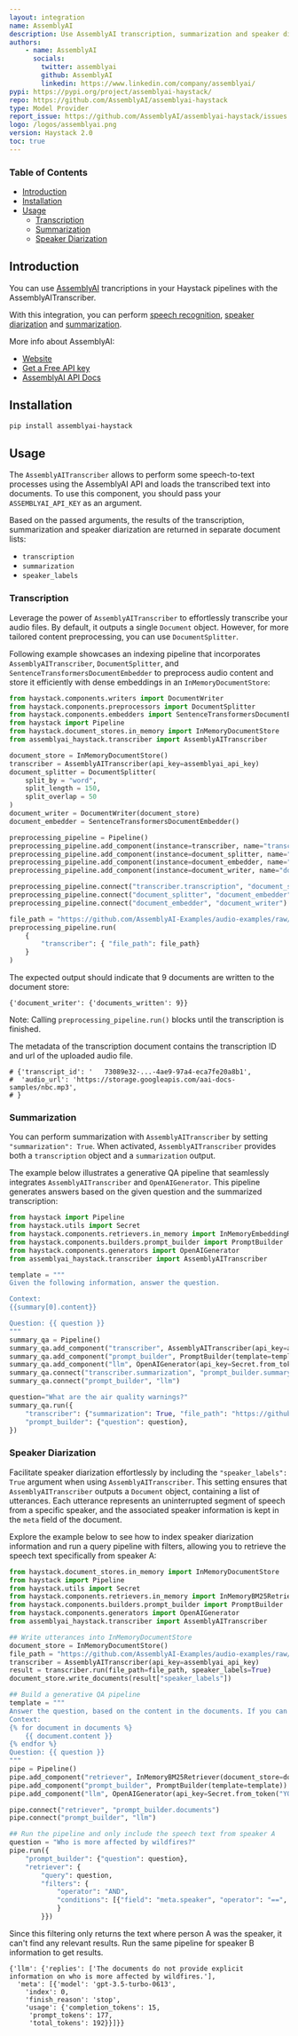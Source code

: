 ```yaml
---
layout: integration
name: AssemblyAI
description: Use AssemblyAI transcription, summarization and speaker diarization models with Haystack
authors:
    - name: AssemblyAI
      socials:
        twitter: assemblyai
        github: AssemblyAI
        linkedin: https://www.linkedin.com/company/assemblyai/
pypi: https://pypi.org/project/assemblyai-haystack/
repo: https://github.com/AssemblyAI/assemblyai-haystack
type: Model Provider
report_issue: https://github.com/AssemblyAI/assemblyai-haystack/issues
logo: /logos/assemblyai.png
version: Haystack 2.0
toc: true
---
```


### Table of Contents

- [Introduction](#introduction)
- [Installation](#installation)
- [Usage](#usage)
  - [Transcription](#transcription)
  - [Summarization](#summarization)
  - [Speaker Diarization](#speaker-diarization)

## Introduction

You can use [AssemblyAI](https://www.assemblyai.com/) trancriptions in your Haystack pipelines with the AssemblyAITranscriber.

With this integration, you can perform [speech recognition](https://www.assemblyai.com/docs/speech-to-text/speech-recognition), [speaker diarization](https://www.assemblyai.com/docs/speech-to-text/speaker-diarization) and [summarization](https://www.assemblyai.com/docs/audio-intelligence/summarization).

More info about AssemblyAI:

* [Website](https://www.assemblyai.com/)
* [Get a Free API key](https://www.assemblyai.com/dashboard/signup)
* [AssemblyAI API Docs](https://www.assemblyai.com/docs)

## Installation

```bash
pip install assemblyai-haystack
```

## Usage

The `AssemblyAITranscriber` allows to perform some speech-to-text processes using the AssemblyAI API and loads the transcribed text into documents. To use this component, you should pass your `ASSEMBLYAI_API_KEY` as an argument. 

Based on the passed arguments, the results of the transcription, summarization and speaker diarization are returned in separate document lists:
* `transcription`
* `summarization`
* `speaker_labels`

### Transcription

Leverage the power of `AssemblyAITranscriber` to effortlessly transcribe your audio files. By default, it outputs a single `Document` object. However, for more tailored content preprocessing, you can use `DocumentSplitter`.

Following example showcases an indexing pipeline that incorporates `AssemblyAITranscriber`, `DocumentSplitter`, and `SentenceTransformersDocumentEmbedder` to preprocess audio content and store it efficiently with dense embeddings in an `InMemoryDocumentStore`:

```python
from haystack.components.writers import DocumentWriter
from haystack.components.preprocessors import DocumentSplitter
from haystack.components.embedders import SentenceTransformersDocumentEmbedder
from haystack import Pipeline
from haystack.document_stores.in_memory import InMemoryDocumentStore
from assemblyai_haystack.transcriber import AssemblyAITranscriber

document_store = InMemoryDocumentStore()
transcriber = AssemblyAITranscriber(api_key=assemblyai_api_key)
document_splitter = DocumentSplitter(
    split_by = "word",
    split_length = 150,
    split_overlap = 50
)
document_writer = DocumentWriter(document_store)
document_embedder = SentenceTransformersDocumentEmbedder()

preprocessing_pipeline = Pipeline()
preprocessing_pipeline.add_component(instance=transcriber, name="transcriber")
preprocessing_pipeline.add_component(instance=document_splitter, name="document_splitter")
preprocessing_pipeline.add_component(instance=document_embedder, name="document_embedder")
preprocessing_pipeline.add_component(instance=document_writer, name="document_writer")

preprocessing_pipeline.connect("transcriber.transcription", "document_splitter")
preprocessing_pipeline.connect("document_splitter", "document_embedder")
preprocessing_pipeline.connect("document_embedder", "document_writer")

file_path = "https://github.com/AssemblyAI-Examples/audio-examples/raw/main/20230607_me_canadian_wildfires.mp3"
preprocessing_pipeline.run(
    {
        "transcriber": { "file_path": file_path}
    }
)
```

The expected output should indicate that 9 documents are written to the document store:
```shell
{'document_writer': {'documents_written': 9}}
```

Note: Calling `preprocessing_pipeline.run()` blocks until the transcription is finished.

The metadata of the transcription document contains the transcription ID and url of the uploaded audio file.

```shell
# {'transcript_id': '	73089e32-...-4ae9-97a4-eca7fe20a8b1',
#  'audio_url': 'https://storage.googleapis.com/aai-docs-samples/nbc.mp3',
# }
```

### Summarization
You can perform summarization with `AssemblyAITranscriber` by setting `"summarization": True`. When activated, `AssemblyAITranscriber` provides both a `transcription` object and a `summarization` output.

The example below illustrates a generative QA pipeline that seamlessly integrates `AssemblyAITranscriber` and `OpenAIGenerator`. This pipeline generates answers based on the given question and the summarized transcription:

```python
from haystack import Pipeline
from haystack.utils import Secret
from haystack.components.retrievers.in_memory import InMemoryEmbeddingRetriever
from haystack.components.builders.prompt_builder import PromptBuilder
from haystack.components.generators import OpenAIGenerator
from assemblyai_haystack.transcriber import AssemblyAITranscriber

template = """
Given the following information, answer the question.

Context: 
{{summary[0].content}}

Question: {{ question }}
"""
summary_qa = Pipeline()
summary_qa.add_component("transcriber", AssemblyAITranscriber(api_key=assemblyai_api_key))
summary_qa.add_component("prompt_builder", PromptBuilder(template=template))
summary_qa.add_component("llm", OpenAIGenerator(api_key=Secret.from_token("YOUR_OPENAI_API_KEY"), model="gpt-3.5-turbo"))
summary_qa.connect("transcriber.summarization", "prompt_builder.summary")
summary_qa.connect("prompt_builder", "llm")

question="What are the air quality warnings?"
summary_qa.run({
    "transcriber": {"summarization": True, "file_path": "https://github.com/AssemblyAI-Examples/audio-examples/raw/main/20230607_me_canadian_wildfires.mp3"},
    "prompt_builder": {"question": question},
})  
```

### Speaker Diarization

Facilitate speaker diarization effortlessly by including the `"speaker_labels": True` argument when using `AssemblyAITranscriber`. This setting ensures that `AssemblyAITranscriber` outputs a `Document` object, containing a list of utterances. Each utterance represents an uninterrupted segment of speech from a specific speaker, and the associated speaker information is kept in the `meta` field of the document.

Explore the example below to see how to index speaker diarization information and run a query pipeline with filters, allowing you to retrieve the speech text specifically from speaker A:
```python 
from haystack.document_stores.in_memory import InMemoryDocumentStore
from haystack import Pipeline
from haystack.utils import Secret
from haystack.components.retrievers.in_memory import InMemoryBM25Retriever
from haystack.components.builders.prompt_builder import PromptBuilder
from haystack.components.generators import OpenAIGenerator
from assemblyai_haystack.transcriber import AssemblyAITranscriber

## Write utterances into InMemoryDocumentStore
document_store = InMemoryDocumentStore()
file_path = "https://github.com/AssemblyAI-Examples/audio-examples/raw/main/20230607_me_canadian_wildfires.mp3"
transcriber = AssemblyAITranscriber(api_key=assemblyai_api_key)
result = transcriber.run(file_path=file_path, speaker_labels=True)
document_store.write_documents(result["speaker_labels"])

## Build a generative QA pipeline
template = """
Answer the question, based on the content in the documents. If you can't answer based on the documents, say so.
Context:
{% for document in documents %}
    {{ document.content }}
{% endfor %}
Question: {{ question }}
"""
pipe = Pipeline()
pipe.add_component("retriever", InMemoryBM25Retriever(document_store=document_store, top_k=3))
pipe.add_component("prompt_builder", PromptBuilder(template=template))
pipe.add_component("llm", OpenAIGenerator(api_key=Secret.from_token("YOUR_OPENAI_API_KEY"), model="gpt-3.5-turbo"))

pipe.connect("retriever", "prompt_builder.documents")
pipe.connect("prompt_builder", "llm")

## Run the pipeline and only include the speech text from speaker A
question = "Who is more affected by wildfires?"
pipe.run({    
    "prompt_builder": {"question": question},
    "retriever": {
        "query": question,
        "filters": { 
            "operator": "AND",
            "conditions": [{"field": "meta.speaker", "operator": "==", "value": "A"}]
            }
        }})
```
Since this filtering only returns the text where person A was the speaker, it can't find any relevant results. Run the same pipeline for speaker B information to get results.

```shell
{'llm': {'replies': ['The documents do not provide explicit information on who is more affected by wildfires.'],
  'meta': [{'model': 'gpt-3.5-turbo-0613',
    'index': 0,
    'finish_reason': 'stop',
    'usage': {'completion_tokens': 15,
     'prompt_tokens': 177,
     'total_tokens': 192}}]}}
```

